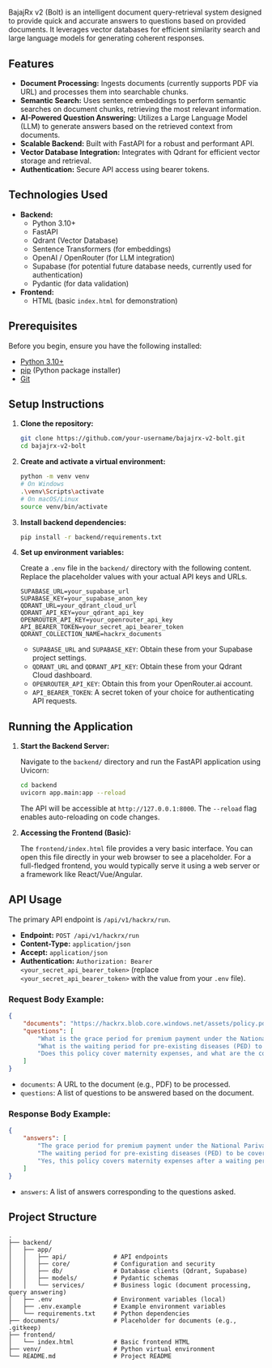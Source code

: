 # 

BajajRx v2 (Bolt) is an intelligent document query-retrieval system designed to provide quick and accurate answers to questions based on provided documents. It leverages vector databases for efficient similarity search and large language models for generating coherent responses.

## Features

*   **Document Processing:** Ingests documents (currently supports PDF via URL) and processes them into searchable chunks.
*   **Semantic Search:** Uses sentence embeddings to perform semantic searches on document chunks, retrieving the most relevant information.
*   **AI-Powered Question Answering:** Utilizes a Large Language Model (LLM) to generate answers based on the retrieved context from documents.
*   **Scalable Backend:** Built with FastAPI for a robust and performant API.
*   **Vector Database Integration:** Integrates with Qdrant for efficient vector storage and retrieval.
*   **Authentication:** Secure API access using bearer tokens.

## Technologies Used

*   **Backend:**
    *   Python 3.10+
    *   FastAPI
    *   Qdrant (Vector Database)
    *   Sentence Transformers (for embeddings)
    *   OpenAI / OpenRouter (for LLM integration)
    *   Supabase (for potential future database needs, currently used for authentication)
    *   Pydantic (for data validation)
*   **Frontend:**
    *   HTML (basic `index.html` for demonstration)

## Prerequisites

Before you begin, ensure you have the following installed:

*   [Python 3.10+](https://www.python.org/downloads/)
*   [pip](https://pip.pypa.io/en/stable/installation/) (Python package installer)
*   [Git](https://git-scm.com/downloads)

## Setup Instructions

1.  **Clone the repository:**

    ```bash
    git clone https://github.com/your-username/bajajrx-v2-bolt.git
    cd bajajrx-v2-bolt
    ```

2.  **Create and activate a virtual environment:**

    ```bash
    python -m venv venv
    # On Windows
    .\venv\Scripts\activate
    # On macOS/Linux
    source venv/bin/activate
    ```

3.  **Install backend dependencies:**

    ```bash
    pip install -r backend/requirements.txt
    ```

4.  **Set up environment variables:**

    Create a `.env` file in the `backend/` directory with the following content. Replace the placeholder values with your actual API keys and URLs.

    ```
    SUPABASE_URL=your_supabase_url
    SUPABASE_KEY=your_supabase_anon_key
    QDRANT_URL=your_qdrant_cloud_url
    QDRANT_API_KEY=your_qdrant_api_key
    OPENROUTER_API_KEY=your_openrouter_api_key
    API_BEARER_TOKEN=your_secret_api_bearer_token
    QDRANT_COLLECTION_NAME=hackrx_documents
    ```
    *   `SUPABASE_URL` and `SUPABASE_KEY`: Obtain these from your Supabase project settings.
    *   `QDRANT_URL` and `QDRANT_API_KEY`: Obtain these from your Qdrant Cloud dashboard.
    *   `OPENROUTER_API_KEY`: Obtain this from your OpenRouter.ai account.
    *   `API_BEARER_TOKEN`: A secret token of your choice for authenticating API requests.

## Running the Application

1.  **Start the Backend Server:**

    Navigate to the `backend/` directory and run the FastAPI application using Uvicorn:

    ```bash
    cd backend
    uvicorn app.main:app --reload
    ```
    The API will be accessible at `http://127.0.0.1:8000`. The `--reload` flag enables auto-reloading on code changes.

2.  **Accessing the Frontend (Basic):**

    The `frontend/index.html` file provides a very basic interface. You can open this file directly in your web browser to see a placeholder. For a full-fledged frontend, you would typically serve it using a web server or a framework like React/Vue/Angular.

## API Usage

The primary API endpoint is `/api/v1/hackrx/run`.

*   **Endpoint:** `POST /api/v1/hackrx/run`
*   **Content-Type:** `application/json`
*   **Accept:** `application/json`
*   **Authentication:** `Authorization: Bearer <your_secret_api_bearer_token>` (replace `<your_secret_api_bearer_token>` with the value from your `.env` file).

### Request Body Example:

```json
{
    "documents": "https://hackrx.blob.core.windows.net/assets/policy.pdf?sv=2023-01-03&st=2025-07-04T09%3A11%3A24Z&se=2027-07-05T09%3A11%3A00Z&sr=b&sp=r&sig=N4a9OU0w0QXO6AOIBiu4bpl7AXvEZogeT%2FjUHNO7HzQ%3D",
    "questions": [
        "What is the grace period for premium payment under the National Parivar Mediclaim Plus Policy?",
        "What is the waiting period for pre-existing diseases (PED) to be covered?",
        "Does this policy cover maternity expenses, and what are the conditions?"
    ]
}
```

*   `documents`: A URL to the document (e.g., PDF) to be processed.
*   `questions`: A list of questions to be answered based on the document.

### Response Body Example:

```json
{
    "answers": [
        "The grace period for premium payment under the National Parivar Mediclaim Plus Policy is 30 days for yearly premium payment mode and 15 days for half-yearly/quarterly/monthly premium payment mode.",
        "The waiting period for pre-existing diseases (PED) to be covered is 48 months from the date of inception of the first policy.",
        "Yes, this policy covers maternity expenses after a waiting period of 24 months from the date of inception of the first policy. It covers delivery expenses (including caesarean section) and lawful medical termination of pregnancy."
    ]
}
```

*   `answers`: A list of answers corresponding to the questions asked.

## Project Structure

```
.
├── backend/
│   ├── app/
│   │   ├── api/             # API endpoints
│   │   ├── core/            # Configuration and security
│   │   ├── db/              # Database clients (Qdrant, Supabase)
│   │   ├── models/          # Pydantic schemas
│   │   └── services/        # Business logic (document processing, query answering)
│   ├── .env                 # Environment variables (local)
│   ├── .env.example         # Example environment variables
│   └── requirements.txt     # Python dependencies
├── documents/               # Placeholder for documents (e.g., .gitkeep)
├── frontend/
│   └── index.html           # Basic frontend HTML
├── venv/                    # Python virtual environment
└── README.md                # Project README
```
